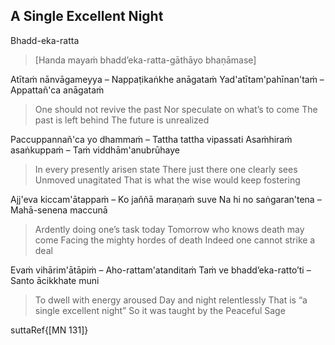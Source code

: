 ## A Single Excellent Night<a id="single-excellent-night"></a>
Bhadd-eka-ratta

> [Handa mayaṁ bhadd’eka-ratta-gāthāyo bhaṇāmase]

Atītaṁ nānvāgameyya – Nappaṭikaṅkhe anāgataṁ
Yad'atītam'pahīnan'taṁ – Appattañ'ca anāgataṁ

<div class="english">

> One should not revive the past
> Nor speculate on what’s to come
> The past is left behind
> The future is unrealized

</div>

Paccuppannañ'ca yo dhammaṁ – Tattha tattha vipassati
Asaṁhiraṁ asaṅkuppaṁ – Taṁ viddhām'anubrūhaye

<div class="english">

> In every presently arisen state
> There just there one clearly sees
> Unmoved unagitated
> That is what the wise would keep fostering

</div>

Ajj'eva kiccam'ātappaṁ – Ko jaññā maraṇaṁ suve
Na hi no saṅgaran'tena – Mahā-senena maccunā

<div class="english">

> Ardently doing one’s task today
> Tomorrow who knows death may come
> Facing the mighty hordes of death
> Indeed one cannot strike a deal

</div>

Evaṁ vihārim'ātāpiṁ – Aho-rattam'atanditaṁ
Taṁ ve bhadd’eka-ratto’ti – Santo ācikkhate muni

<div class="english">

> To dwell with energy aroused
> Day and night relentlessly
> That is “a single excellent night”
> So it was taught by the Peaceful Sage

</div>

suttaRef{[MN 131]}
